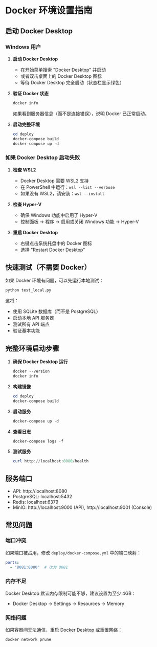 # Docker 环境设置指南

## 启动 Docker Desktop

### Windows 用户

1. **启动 Docker Desktop**
   - 在开始菜单搜索 "Docker Desktop" 并启动
   - 或者双击桌面上的 Docker Desktop 图标
   - 等待 Docker Desktop 完全启动（状态栏显示绿色）

2. **验证 Docker 状态**
   ```powershell
   docker info
   ```
   如果看到服务器信息（而不是连接错误），说明 Docker 已正常启动。

3. **启动完整环境**
   ```powershell
   cd deploy
   docker-compose build
   docker-compose up -d
   ```

### 如果 Docker Desktop 启动失败

1. **检查 WSL2**
   - Docker Desktop 需要 WSL2 支持
   - 在 PowerShell 中运行：`wsl --list --verbose`
   - 如果没有 WSL2，请安装：`wsl --install`

2. **检查 Hyper-V**
   - 确保 Windows 功能中启用了 Hyper-V
   - 控制面板 → 程序 → 启用或关闭 Windows 功能 → Hyper-V

3. **重启 Docker Desktop**
   - 右键点击系统托盘中的 Docker 图标
   - 选择 "Restart Docker Desktop"

## 快速测试（不需要 Docker）

如果 Docker 环境有问题，可以先运行本地测试：

```bash
python test_local.py
```

这将：
- 使用 SQLite 数据库（而不是 PostgreSQL）
- 启动本地 API 服务器
- 测试所有 API 端点
- 验证基本功能

## 完整环境启动步骤

1. **确保 Docker Desktop 运行**
   ```powershell
   docker --version
   docker info
   ```

2. **构建镜像**
   ```powershell
   cd deploy
   docker-compose build
   ```

3. **启动服务**
   ```powershell
   docker-compose up -d
   ```

4. **查看日志**
   ```powershell
   docker-compose logs -f
   ```

5. **测试服务**
   ```powershell
   curl http://localhost:8080/health
   ```

## 服务端口

- API: http://localhost:8080
- PostgreSQL: localhost:5432
- Redis: localhost:6379
- MinIO: http://localhost:9000 (API), http://localhost:9001 (Console)

## 常见问题

### 端口冲突
如果端口被占用，修改 `deploy/docker-compose.yml` 中的端口映射：
```yaml
ports:
  - "8081:8080"  # 改为 8081
```

### 内存不足
Docker Desktop 默认内存限制可能不够，建议设置为至少 4GB：
- Docker Desktop → Settings → Resources → Memory

### 网络问题
如果容器间无法通信，重启 Docker Desktop 或重置网络：
```powershell
docker network prune
```
